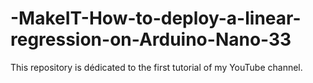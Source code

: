 # -MakeIT-How-to-deploy-a-linear-regression-on-Arduino-Nano-33
This repository is dédicated to the first tutorial of my YouTube channel.
